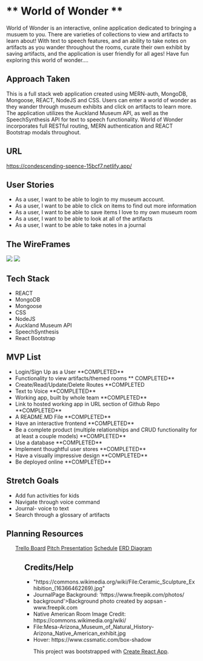 # ** World of Wonder **
<p>World of Wonder is an interactive, online application dedicated to bringing a musuem to you. There are varieties of collections to view and artifacts to learn about! With text to speech features, and an ability to take notes on artifacts as you wander throughout the rooms, curate their own exhibit by saving artifacts, and the application is user friendly for all ages! Have fun exploring this world of wonder....</p>

## Approach Taken
<p> This is a full stack web application created using MERN-auth, MongoDB, Mongoose, REACT, NodeJS and CSS. Users can enter a world of wonder as they wander through museum exhibits and click on artifacts to learn more. The application utilizes the Auckland Museum API, as well as the SpeechSynthesis API for text to speech functionality. World of Wonder incorporates full RESTful routing, MERN authentication and REACT Bootstrap modals throughout. </p>

## URL
https://condescending-spence-15bcf7.netlify.app/

## User Stories
<ul>
  <li>As a user, I want to be able to login to my museum account.</li>
  <li>As a user, I want to be able to click on items to find out more information</li>
  <li>As a user, I want to be able to save items I love to my own museum room</li>
  <li>As a user, I want to be able to look at all of the artifacts</li>
  <li>As a user, I want to be able to take notes in a journal</li>
</ul>

## The WireFrames
<img src='p3-wireframe.png' />
<img src='IMG_7802.png'/>

## Tech Stack
<ul>
  <li>REACT</li>
  <li>MongoDB</li>
  <li>Mongoose</li>
  <li>CSS</li>
  <li>NodeJS</li>
  <li>Auckland Museum API</li>
  <li>SpeechSynthesis</li>
  <li>React Bootstrap</li>
</ul>

## MVP List
<ul>
  <li>Login/Sign Up as a User **COMPLETED**</li>
  <li>Functionality to view artifacts/themed rooms ** COMPLETED**</li>
  <li>Create/Read/Update/Delete Routes **COMPLETED</li>
  <li>Text to Voice **COMPLETED** </li>
  <li>Working app, built by whole team **COMPLETED**</li>
  <li>Link to hosted working app in URL section of Github Repo **COMPLETED** </li>
  <li>A README.MD File **COMPLETED**</li>
  <li>Have an interactive frontend **COMPLETED**</li>
  <li>Be a complete product (multiple relationships and CRUD functionality for at least a couple models) **COMPLETED** </li>
  <li>Use a database **COMPLETED** </li>
  <li>Implement thoughtful user stores **COMPLETED** </li>
  <li>Have a visually impressive design **COMPLETED**</li>
  <li>Be deployed online **COMPLETED** </li>
</ul>

## Stretch Goals
<ul>
  <li>Add fun activities for kids</li>
  <li>Navigate through voice command</li>
  <li>Journal- voice to text</li>
  <li>Search through a glossary of artifacts</li>
</ul>

## Planning Resources
<ul>
  <a href="https://trello.com/b/YIL2Lihr/p3">Trello Board</a>
  <a href="https://docs.google.com/presentation/d/1wm5_DvC-DPxnIsm1y0L-fQmSVUhBqiVp8tJv75I25Eo/edit?usp=sharing">Pitch Presentation</a>
  <a href="https://docs.google.com/document/d/1J_s-XWz6Iq4UG1LhmY8TA4-l36-lCcBFZRidvF1UzDY/edit?usp=sharing">Schedule</a>
  <a href="https://dbdiagram.io/d/5f1901ed1e6ca02dc1a44e40">ERD Diagram</a>
<ul>

## 




## Credits/Help
<ul>
  <li>"https://commons.wikimedia.org/wiki/File:Ceramic_Sculpture_Exhibition_(16366462269).jpg"</li>
  <li>JournalPage Background: 'https://www.freepik.com/photos/</li>
  <li>background'>Background photo created by aopsan - www.freepik.com</li>
  <li>Native American Room Image Credit: https://commons.wikimedia.org/wiki/</li>
  <li>File:Mesa-Arizona_Museum_of_Natural_History-Arizona_Native_American_exhibit.jpg</li>
  <li>Hover: https://www.cssmatic.com/box-shadow</li>

This project was bootstrapped with [Create React App](https://github.com/facebook/create-react-app).


